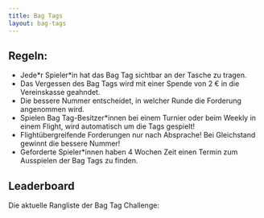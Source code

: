 ```yaml
---
title: Bag Tags
layout: bag-tags
---
```


## Regeln:

* Jede\*r Spieler\*in hat das Bag Tag sichtbar an der Tasche zu tragen.
* Das Vergessen des Bag Tags wird mit einer Spende von 2 € in die Vereinskasse geahndet.
* Die bessere Nummer entscheidet, in welcher Runde die Forderung angenommen wird.
* Spielen Bag Tag-Besitzer\*innen bei einem Turnier oder beim Weekly in einem Flight, wird automatisch um die Tags gespielt!
* Flightübergreifende Forderungen nur nach Absprache! Bei Gleichstand gewinnt die bessere Nummer!
* Geforderte Spieler\*innen haben 4 Wochen Zeit einen Termin zum Ausspielen der Bag Tags zu finden.

## Leaderboard

Die aktuelle Rangliste der Bag Tag Challenge:
